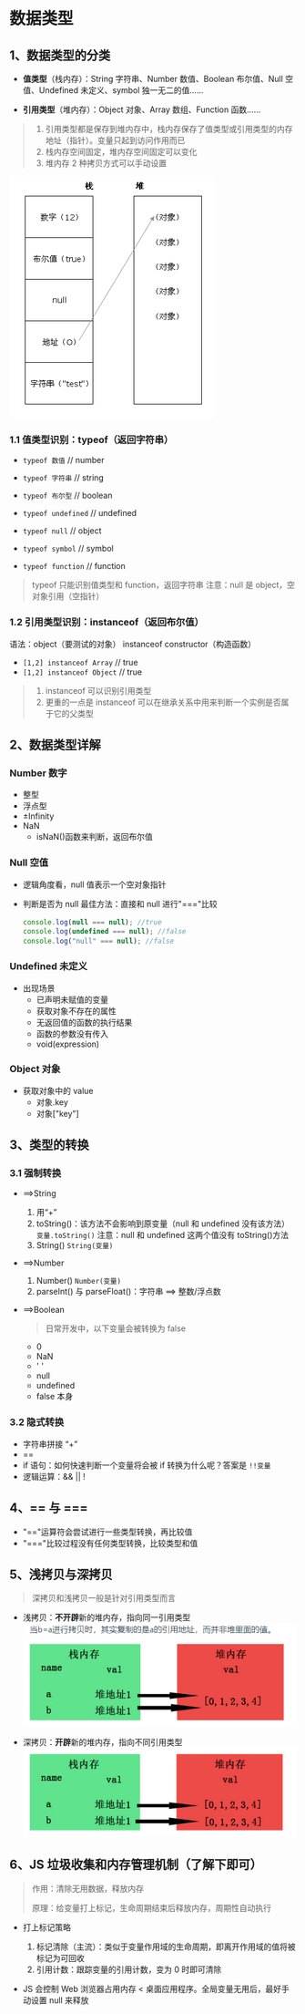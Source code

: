 # 数据类型

## 1、数据类型的分类

- **值类型**（栈内存）：String 字符串、Number 数值、Boolean 布尔值、Null 空值、Undefined 未定义、symbol 独一无二的值......

- **引用类型**（堆内存）：Object 对象、Array 数组、Function 函数......

> 1. 引用类型都是保存到堆内存中，栈内存保存了值类型或引用类型的内存地址（指针）。变量只起到访问作用而已
> 2. 栈内存空间固定，堆内存空间固定可以变化
> 3. 堆内存 2 种拷贝方式可以手动设置

![栈与堆](img/栈与堆.png)

### 1.1 值类型识别：typeof（返回字符串）

- `typeof 数值` // number

- `typeof 字符串` // string

- `typeof 布尔型` // boolean

- `typeof undefined` // undefined

- `typeof null` // object

- `typeof symbol` // symbol

- `typeof function` // function

> typeof 只能识别值类型和 function，返回字符串
> 注意：null 是 object，空对象引用（空指针）

### 1.2 引用类型识别：instanceof（返回布尔值）

语法：object（要测试的对象） instanceof constructor（构造函数）

- `[1,2] instanceof Array` // true
- `[1,2] instanceof Object` // true

> 1. instanceof 可以识别引用类型
> 2. 更重的一点是 instanceof 可以在继承关系中用来判断一个实例是否属于它的父类型

## 2、数据类型详解

### Number 数字

- 整型
- 浮点型
- ±Infinity
- NaN
  - isNaN()函数来判断，返回布尔值

### Null 空值

- 逻辑角度看，null 值表示一个空对象指针
- 判断是否为 null 最佳方法：直接和 null 进行"==="比较

  ```js
  console.log(null === null); //true
  console.log(undefined === null); //false
  console.log("null" === null); //false
  ```

### Undefined 未定义

- 出现场景
  - 已声明未赋值的变量
  - 获取对象不存在的属性
  - 无返回值的函数的执行结果
  - 函数的参数没有传入
  - void(expression)

### Object 对象

- 获取对象中的 value
  - 对象.key
  - 对象["key"]

## 3、类型的转换

### 3.1 强制转换

- ==>String

  1. 用“+”
  2. toString()：该方法不会影响到原变量（null 和 undefined 没有该方法）
     `变量.toString()`
     注意：null 和 undefined 这两个值没有 toString()方法
  3. String()
     `String(变量)`

- ==>Number

  1. Number()
     `Number(变量)`
  2. parseInt() 与 parseFloat()：字符串 ==> 整数/浮点数

- ==>Boolean

  > 日常开发中，以下变量会被转换为 false

  - 0
  - NaN
  - ' '
  - null
  - undefined
  - false 本身

### 3.2 隐式转换

- 字符串拼接 “+”
- ==
- if 语句：如何快速判断一个变量将会被 if 转换为什么呢？答案是 `!!变量`
- 逻辑运算：&& || !

## 4、== 与 ===

- "=="运算符会尝试进行一些类型转换，再比较值
- "==="比较过程没有任何类型转换，比较类型和值

## 5、浅拷贝与深拷贝

> 深拷贝和浅拷贝一般是针对引用类型而言

- 浅拷贝：**不开辟**新的堆内存，指向同一引用类型
  ![浅拷贝](img/浅拷贝.png)

- 深拷贝：**开辟**新的堆内存，指向不同引用类型
  ![浅拷贝](img/深拷贝.png)

## 6、JS 垃圾收集和内存管理机制（了解下即可）

> 作用：清除无用数据，释放内存
>
> 原理：给变量打上标记，生命周期结束后释放内存，周期性自动执行

- 打上标记策略

  1. 标记清除（主流）：类似于变量作用域的生命周期，即离开作用域的值将被标记为可回收
  2. 引用计数：跟踪变量的引用计数，变为 0 时即可清除

- JS 会控制 Web 浏览器占用内存 < 桌面应用程序。全局变量无用后，最好手动设置 null 来释放

